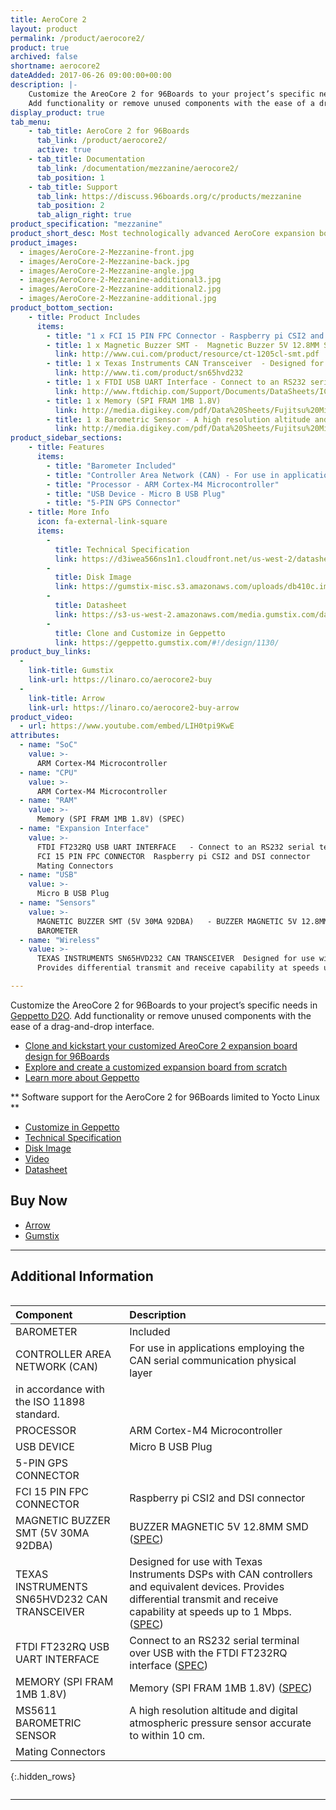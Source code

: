```yaml
---
title: AeroCore 2
layout: product
permalink: /product/aerocore2/
product: true
archived: false
shortname: aerocore2
dateAdded: 2017-06-26 09:00:00+00:00
description: |-
    Customize the AreoCore 2 for 96Boards to your project’s specific needs in Geppetto D2O.
    Add functionality or remove unused components with the ease of a drag-and-drop interface.
display_product: true
tab_menu:
    - tab_title: AeroCore 2 for 96Boards
      tab_link: /product/aerocore2/
      active: true
    - tab_title: Documentation
      tab_link: /documentation/mezzanine/aerocore2/
      tab_position: 1
    - tab_title: Support
      tab_link: https://discuss.96boards.org/c/products/mezzanine
      tab_position: 2
      tab_align_right: true
product_specification: "mezzanine"
product_short_desc: Most technologically advanced AeroCore expansion board with LTE support
product_images:
  - images/AeroCore-2-Mezzanine-front.jpg
  - images/AeroCore-2-Mezzanine-back.jpg
  - images/AeroCore-2-Mezzanine-angle.jpg
  - images/AeroCore-2-Mezzanine-additional3.jpg
  - images/AeroCore-2-Mezzanine-additional2.jpg
  - images/AeroCore-2-Mezzanine-additional.jpg
product_bottom_section:
    - title: Product Includes
      items:
        - title: "1 x FCI 15 PIN FPC Connector - Raspberry pi CSI2 and DSI connector"
        - title: 1 x Magnetic Buzzer SMT -  Magnetic Buzzer 5V 12.8MM SMD (5V 30MA 92DBA)
          link: http://www.cui.com/product/resource/ct-1205cl-smt.pdf
        - title: 1 x Texas Instruments CAN Transceiver	- Designed for use with Texas Instruments DSPs with CAN controllers and equivalent devices. Provides differential transmit and receive capability at speeds up to 1 Mbps (SN65HVD232)
          link: http://www.ti.com/product/sn65hvd232
        - title: 1 x FTDI USB UART Interface - Connect to an RS232 serial terminal over USB with the FTDI FT232RQ interface (FT232RQ)
          link: http://www.ftdichip.com/Support/Documents/DataSheets/ICs/DS_FT232R.pdf
        - title: 1 x Memory (SPI FRAM 1MB 1.8V)
          link: http://media.digikey.com/pdf/Data%20Sheets/Fujitsu%20Microelectronics%20America/MB85RS1MT.pdf
        - title: 1 x Barometric Sensor - A high resolution altitude and digital atmospheric pressure sensor accurate to within 10 cm. (MS5611)
          link: http://media.digikey.com/pdf/Data%20Sheets/Fujitsu%20Microelectronics%20America/MB85RS1MT.pdf
product_sidebar_sections:
    - title: Features
      items:
        - title: "Barometer Included"
        - title: "Controller Area Network (CAN) - For use in applications employing the CAN serial communication physical layer in accordance with the ISO 11898 standard."
        - title: "Processor - ARM Cortex-M4 Microcontroller"
        - title: "USB Device - Micro B USB Plug"
        - title: "5-PIN GPS Connector"
    - title: More Info
      icon: fa-external-link-square
      items:
        -
          title: Technical Specification
          link: https://d3iwea566ns1n1.cloudfront.net/us-west-2/datasheets/geppetto/855bc28811a023824742294171238a8175770196.pdf
        -
          title: Disk Image
          link: https://gumstix-misc.s3.amazonaws.com/uploads/db410c.img.xz
        -
          title: Datasheet
          link: https://s3-us-west-2.amazonaws.com/media.gumstix.com/datasheets/PKG900000000351.pdf
        -
          title: Clone and Customize in Geppetto
          link: https://geppetto.gumstix.com/#!/design/1130/
product_buy_links:
  -
    link-title: Gumstix
    link-url: https://linaro.co/aerocore2-buy
  -
    link-title: Arrow
    link-url: https://linaro.co/aerocore2-buy-arrow
product_video:
  - url: https://www.youtube.com/embed/LIH0tpi9KwE
attributes:
  - name: "SoC"
    value: >-
      ARM Cortex-M4 Microcontroller
  - name: "CPU"
    value: >-
      ARM Cortex-M4 Microcontroller
  - name: "RAM"
    value: >-
      Memory (SPI FRAM 1MB 1.8V) (SPEC)
  - name: "Expansion Interface"
    value: >-
      FTDI FT232RQ USB UART INTERFACE	- Connect to an RS232 serial terminal over USB with the FTDI FT232RQ interface (SPEC)
      FCI 15 PIN FPC CONNECTOR	Raspberry pi CSI2 and DSI connector
      Mating Connectors
  - name: "USB"
    value: >-
      Micro B USB Plug
  - name: "Sensors"
    value: >-
      MAGNETIC BUZZER SMT (5V 30MA 92DBA)	- BUZZER MAGNETIC 5V 12.8MM SMD (SPEC)
      BAROMETER
  - name: "Wireless"
    value: >-
      TEXAS INSTRUMENTS SN65HVD232 CAN TRANSCEIVER	Designed for use with Texas Instruments DSPs with CAN controllers and equivalent devices.
      Provides differential transmit and receive capability at speeds up to 1 Mbps. (SPEC)

---
```

Customize the AreoCore 2 for 96Boards to your project’s specific needs in [Geppetto D2O](https://geppetto.gumstix.com). Add functionality or remove unused components with the ease of a drag-and-drop interface.

- [Clone and kickstart your customized AreoCore 2 expansion board design for 96Boards](https://geppetto.gumstix.com/#!/design/1130/)
- [Explore and create a customized expansion board from scratch](https://geppetto.gumstix.com/)
- [Learn more about Geppetto](https://geppetto.gumstix.com)

** Software support for the AeroCore 2 for 96Boards limited to Yocto Linux **

- [Customize in Geppetto](https://geppetto.gumstix.com/#!/design/1130/)
- [Technical Specification](https://d3iwea566ns1n1.cloudfront.net/us-west-2/datasheets/geppetto/855bc28811a023824742294171238a8175770196.pdf)
- [Disk Image](https://gumstix-misc.s3.amazonaws.com/uploads/db410c.img.xz)
- [Video](https://youtu.be/LIH0tpi9KwE)
- [Datasheet](https://s3-us-west-2.amazonaws.com/media.gumstix.com/datasheets/PKG900000000351.pdf)


## Buy Now

- [Arrow](http://link.linaro.org/aerocore2-buy-arrow)
- [Gumstix](http://link.linaro.org/aerocore2-buy)

***

## Additional Information
<div style="overflow-x:scroll;" markdown="1">


|   Component                                       |   Description                                                                                    |
|:--------------------------------------------------|:-------------------------------------------------------------------------------------------------|
|  BAROMETER                                        | Included                                                                                         |
|  CONTROLLER AREA NETWORK (CAN)                    | For use in applications employing the CAN serial communication physical layer
in accordance with the ISO 11898 standard.  |
|  PROCESSOR                                        | ARM Cortex-M4 Microcontroller                                                                    |
|  USB DEVICE                                       | Micro B USB Plug                                                                                 |
|  5-PIN GPS CONNECTOR                              |                                                                                                  |
|  FCI 15 PIN FPC CONNECTOR                         | Raspberry pi CSI2 and DSI connector                                                              |
|  MAGNETIC BUZZER SMT (5V 30MA 92DBA)              | BUZZER MAGNETIC 5V 12.8MM SMD ([SPEC](http://www.cui.com/product/resource/ct-1205cl-smt.pdf))    |
|  TEXAS INSTRUMENTS SN65HVD232 CAN TRANSCEIVER     | Designed for use with Texas Instruments DSPs with CAN controllers and equivalent devices. Provides differential transmit and receive capability at speeds up to 1 Mbps. ([SPEC](http://www.ti.com/product/sn65hvd232))                                |
|  FTDI FT232RQ USB UART INTERFACE                  | Connect to an RS232 serial terminal over USB with the FTDI FT232RQ interface ([SPEC](http://www.ftdichip.com/Support/Documents/DataSheets/ICs/DS_FT232R.pdf))                                                                                  |
|  MEMORY (SPI FRAM 1MB 1.8V)                       | Memory (SPI FRAM 1MB 1.8V) ([SPEC](http://media.digikey.com/pdf/Data%20Sheets/Fujitsu%20Microelectronics%20America/MB85RS1MT.pdf))                                                                                               |
|  MS5611 BAROMETRIC SENSOR                         | A high resolution altitude and digital atmospheric pressure sensor accurate to within 10 cm.     |
|  Mating Connectors                                |                                                                                                  |
{:.hidden_rows}

</div>

***
